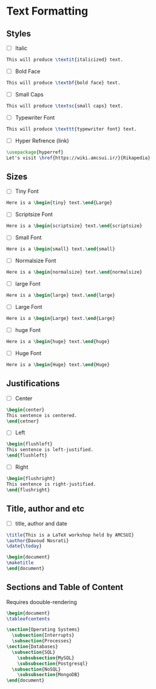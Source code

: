 # Text Formatting

## Styles

- [ ] Italic
```tex
This will produce \textit{italicized} text.
```
- [ ] Bold Face
```tex
This will produce \textbf{bold face} text.
```
- [ ] Small Caps
```tex
This will produce \textsc{small caps} text.
```
- [ ] Typewriter Font
```tex
This will produce \texttt{typewriter font} text.
```
- [ ] Hyper Refrence (link)
```tex
\usepackage{hyperref}
Let's visit \href{https://wiki.amcsui.ir/}{Rikapedia}
```

## Sizes

- [ ] Tiny Font
```tex
Here is a \begin{tiny} text.\end{Large}
```

- [ ] Scriptsize Font
```tex
Here is a \begin{scriptsize} text.\end{scriptsize}
```

- [ ] Small Font
```tex
Here is a \begin{small} text.\end{small}
```

- [ ] Normalsize Font
```tex
Here is a \begin{normalsize} text.\end{normalsize}
```

- [ ] large Font
```tex
Here is a \begin{large} text.\end{large}
```

- [ ] Large Font
```tex
Here is a \begin{Large} text.\end{Large}
```

- [ ] huge Font
```tex
Here is a \begin{huge} text.\end{huge}
```

- [ ] Huge Font
```tex
Here is a \begin{Huge} text.\end{Huge}
```

## Justifications

- [ ] Center
```tex
\begin{center}
This sentence is centered.
\end{cetner}
```

- [ ] Left
```tex
\begin{flushleft}
This sentence is left-justified.
\end{flushleft}
```
- [ ] Right
```tex
\begin{flushright}
This sentence is right-justified.
\end{flushright}
```


## Title, author and etc

- [ ] title, author and date
```tex
\title{This is a LaTeX workshop held by AMCSUI}
\author{Davoud Nosrati}
\date{\today}

\begin{document}
\maketitle
\end{document}
```

## Sections and Table of Content

Requires doouble-rendering

```tex
\begin{document}
\tableofcontents

\section{Operating Systems}
  \subsection{Interrupts}
  \subsection{Processes}
\section{Databases}
  \subsection{SQL}
    \subsubsection{MySQL}
    \subsubsection{Postgresql}
  \subsection{NoSQL}
    \subsubsection{MongoDB}
\end{document}


```
